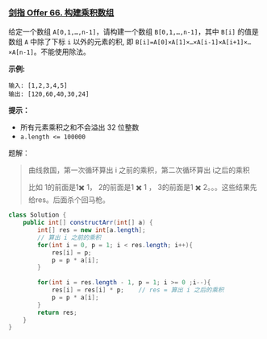### [剑指 Offer 66. 构建乘积数组](https://leetcode-cn.com/problems/gou-jian-cheng-ji-shu-zu-lcof/)

给定一个数组 `A[0,1,…,n-1]`，请构建一个数组 `B[0,1,…,n-1]`，其中 `B[i]` 的值是数组 `A` 中除了下标 `i` 以外的元素的积, 即 `B[i]=A[0]×A[1]×…×A[i-1]×A[i+1]×…×A[n-1]`。不能使用除法。

**示例:**

```
输入: [1,2,3,4,5]
输出: [120,60,40,30,24]
```

**提示：**

- 所有元素乘积之和不会溢出 32 位整数
- `a.length <= 100000`

题解：

>曲线救国，第一次循环算出 i 之前的乘积，第二次循环算出 i之后的乘积
>
>比如 1的前面是1✖️ 1， 2的前面是1 ✖️ 1 ， 3的前面是1 ✖️ 2。。。这些结果先给res。后面杀个回马枪。

```java
class Solution {
    public int[] constructArr(int[] a) {
        int[] res = new int[a.length];
      	// 算出 i 之前的乘积
        for(int i = 0, p = 1; i < res.length; i++){
            res[i] = p;
            p = p * a[i];
        }
      	
        for(int i = res.length - 1, p = 1; i >= 0 ;i--){
            res[i] = res[i] * p;	// res = 算出 i 之后的乘积
            p = p * a[i];
        }
        return res;
    }
}
```

